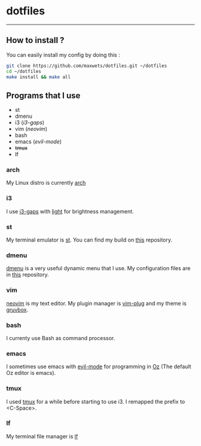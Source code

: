 # dotfiles
---
## How to install ?
You can easily install my config by doing this :
```bash
git clone https://github.com/maxwets/dotfiles.git ~/dotfiles
cd ~/dotfiles
make install && make all
```

## Programs that I use
- st
- dmenu
- i3 (*i3-gaps*)
- vim (*neovim*)
- bash
- emacs (*evil-mode*)
- ~~tmux~~
- lf

### arch
My Linux distro is currently [arch](https://archlinux.org)

### i3
I use [i3-gaps](https://github.com/Airblader/i3) with [light](https://github.com/haikarainen/light) for brightness management.

### st
My terminal emulator is [st](https://st.suckless.org). You can find my build on [this](https://github.com/maxwets/st) repository.

### dmenu
[dmenu](https://tools.suckless.org/dmenu) is a very useful dynamic menu that I use. My configuration files are in [this](https://github.com/maxwets/dmenu) repository.

### vim
[neovim](https://neovim.io) is my text editor.  My plugin manager is [vim-plug](https://github.com/junegunn/vim-plug) and my theme is [gruvbox](https://github.com/morhetz/gruvbox).

### bash
I currenty use Bash as command processor.

### emacs
I sometimes use emacs with [evil-mode](https://github.com/emacs-evil/evil) for programming in [Oz](https://mozart.github.io/) (The default Oz editor is emacs).

### tmux
I used [tmux](https://github.com/tmux/tmux) for a while before starting to use i3. I remapped the prefix to \<C-Space\>.

### lf
My terminal file manager is [lf](https://github.com/gokcehan/lf)
